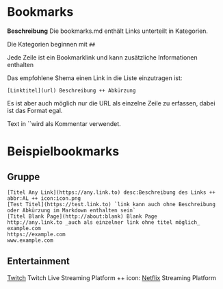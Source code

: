 # Bookmarks


**Beschreibung**
Die bookmarks.md enthält Links unterteilt in Kategorien.

Die Kategorien beginnen mit `##`

Jede Zeile ist ein Bookmarklink und kann zusätzliche Informationen enthalten

Das empfohlene Shema einen Link in die Liste einzutragen ist:

`[Linktitel](url) Beschreibung ++ Abkürzung`

Es ist aber auch möglich nur die URL als einzelne Zeile zu erfassen, dabei ist das Format egal.

Text in ``wird als Kommentar verwendet.


# Beispielbookmarks

## Gruppe
    [Titel Any Link](https://any.link.to) desc:Beschreibung des Links ++ abbr:AL ++ icon:icon.png
    [Test Titel](https://test.link.to) `link kann auch ohne Beschreibung oder Abkürzung im Markdown enthalten sein`
    [Titel Blank Page](http://about:blank) Blank Page
    http://any.link.to _auch als einzelner link ohne titel möglich_
    example.com
    https://example.com
    www.example.com


## Entertainment
[Twitch](https://www.twitch.tv) Twitch Live Streaming Platform ++ icon:
[Netflix](https://www.netflix.com/de) Streaming Platform